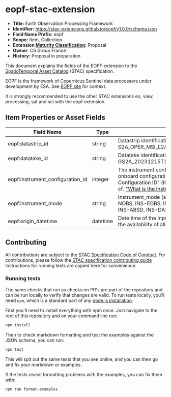 # eopf-stac-extension

- **Title:** Earth Observation Processing Framework
- **Identifier:** <https://stac-extensions.github.io/eopf/v1.0.0/schema.json>
- **Field Name Prefix:** eopf
- **Scope:** Item, Collection
- **Extension [Maturity Classification](https://github.com/radiantearth/stac-spec/tree/master/extensions/README.md#extension-maturity):** Proposal
- **Owner**: CS Group France
- **History:** Proposal in preparation

This document explains the fields of the EOPF extension to the
[SpatioTemporal Asset Catalog](https://github.com/radiantearth/stac-spec) (STAC) specification.

EOPF is the framework of Copernicus Sentinel data processors under development by ESA.
See [EOPF site](https://eopf.copernicus.eu/) for context.

It is strongly recommended to use the other STAC extensions eo, view, processing, sat and sci with the eopf extension.

## Item Properties or Asset Fields

| Field Name               | Type                                                   | Description                      |
| ------------------------ | ------------------------------------------------------ | -------------------------------- |
| eopf:datastrip_id       | string                                                 | Datastrip identification (specific to Sentinel-2). Example: S2A_OPER_MSI_L2A_DS_2APS_20240308T143352_S20240308T101546_N05.10|
| eopf:datatake_id        | string                                                 | Datatake identification. Examples: for S1, datatake_id = 12032; for S2, datatake_id = GS2A_20231215T103431_044292_N05.10     |
| eopf:instrument_configuration_id    | integer                                     | The instrument configuration ID is specific to S1 SAR instrument and refers to the onboard configuration. Each version of it has a specific identifier called "Instrument Configuration ID" (ICID) corresponding to a specific number. For more information, cf. ["What is the instrument configuration ID (ICID) ?"](https://sar-mpc.eu/about/faq/) |
| eopf:instrument_mode     | string                                                 | Instrument_mode (specific to Sentinel-2). Supports all datatake_type values: INS-NOBS, INS-EOBS, INS-DASC, INS-ABSR, INS-VIC, INS-RAW, INS-TST, INS-NOBD, INS-ABSD, INS-DASD, INS-VICD |
| eopf:origin_datetime     | datetime                                               | Date time of the input data considered to create the item. Example: for PRIP, time of the availability of all CADU data on the CADIP/XBIP                             |

## Contributing

All contributions are subject to the
[STAC Specification Code of Conduct](https://github.com/radiantearth/stac-spec/blob/master/CODE_OF_CONDUCT.md).
For contributions, please follow the
[STAC specification contributing guide](https://github.com/radiantearth/stac-spec/blob/master/CONTRIBUTING.md) Instructions
for running tests are copied here for convenience.

### Running tests

The same checks that run as checks on PR's are part of the repository and can be run locally to verify that changes are valid. 
To run tests locally, you'll need `npm`, which is a standard part of any [node.js installation](https://nodejs.org/en/download/).

First you'll need to install everything with npm once. Just navigate to the root of this repository and on 
your command line run:
```bash
npm install
```

Then to check markdown formatting and test the examples against the JSON schema, you can run:
```bash
npm test
```

This will spit out the same texts that you see online, and you can then go and fix your markdown or examples.

If the tests reveal formatting problems with the examples, you can fix them with:
```bash
npm run format-examples
```
